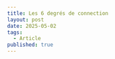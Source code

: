```yaml
---
title: Les 6 degrés de connection
layout: post
date: 2025-05-02
tags:
  - Article
published: true
---
```

